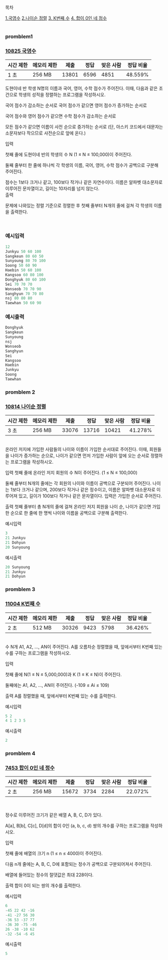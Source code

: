 목차

[1.국영수](#promblem-1)
[2.나이순 정렬](#promblem-2)
[3. K번째 수](#promblem-3)
[4. 합이 0인 네 정수](#promblem-4)
#

### promblem1

### [10825 국영수](https://www.acmicpc.net/problem/10825)


시간 제한 | 메모리 제한 |	제출 | 정답| 맞은 사람 | 정답 비율
------|------|------|------|------|------
1 초 | 256 MB | 13801 | 6596 | 4851 | 48.559%


도현이네 반 학생 N명의 이름과 국어, 영어, 수학 점수가 주어진다. 이때, 다음과 같은 조건으로 학생의 성적을 정렬하는 프로그램을 작성하시오.

국어 점수가 감소하는 순서로 국어 점수가 같으면 영어 점수가 증가하는 순서로

국어 점수와 영어 점수가 같으면 수학 점수가 감소하는 순서로

모든 점수가 같으면 이름이 사전 순으로 증가하는 순서로 (단, 아스키 코드에서 대문자는 소문자보다 작으므로 사전순으로 앞에 온다.)

입력

첫째 줄에 도현이네 반의 학생의 수 N (1 ≤ N ≤ 100,000)이 주어진다. 

둘째 줄부터 한 줄에 하나씩 각 학생의 이름, 국어, 영어, 수학 점수가 공백으로 구분해 주어진다. 

점수는 1보다 크거나 같고, 100보다 작거나 같은 자연수이다. 이름은 알파벳 대소문자로 이루어진 문자열이고, 길이는 10자리를 넘지 않는다.
<br>
출력

문제에 나와있는 정렬 기준으로 정렬한 후 첫째 줄부터 N개의 줄에 걸쳐 각 학생의 이름을 출력한다.


<br>
  <h3>예시입력</h3>

```Python
12
Junkyu 50 60 100
Sangkeun 80 60 50
Sunyoung 80 70 100
Soong 50 60 90
Haebin 50 60 100
Kangsoo 60 80 100
Donghyuk 80 60 100
Sei 70 70 70
Wonseob 70 70 90
Sanghyun 70 70 80
nsj 80 80 80
Taewhan 50 60 90
```
<h3>예시출력</h3>

```python
Donghyuk
Sangkeun
Sunyoung
nsj
Wonseob
Sanghyun
Sei
Kangsoo
Haebin
Junkyu
Soong
Taewhan
```
### promblem 2
### [10814 나이순 정렬](https://www.acmicpc.net/problem/10814)

시간 제한 | 메모리 제한 |	제출 | 정답| 맞은 사람 | 정답 비율
------|------|------|------|------|------
3 초 | 256 MB | 33076 | 13716 | 10421 | 41.278%
<br>
온라인 저지에 가입한 사람들의 나이와 이름이 가입한 순서대로 주어진다. 이때, 회원들을 나이가 증가하는 순으로, 나이가 같으면 먼저 가입한 사람이 앞에 오는 순서로 정렬하는 프로그램을 작성하시오.

입력
첫째 줄에 온라인 저지 회원의 수 N이 주어진다. (1 ≤ N ≤ 100,000)

둘째 줄부터 N개의 줄에는 각 회원의 나이와 이름이 공백으로 구분되어 주어진다. 나이는 1보다 크거나 같으며, 200보다 작거나 같은 정수이고, 이름은 알파벳 대소문자로 이루어져 있고, 길이가 100보다 작거나 같은 문자열이다. 입력은 가입한 순서로 주어진다.

출력
첫째 줄부터 총 N개의 줄에 걸쳐 온라인 저지 회원을 나이 순, 나이가 같으면 가입한 순으로 한 줄에 한 명씩 나이와 이름을 공백으로 구분해 출력한다.

예시입력
```Python
3
21 Junkyu
21 Dohyun
20 Sunyoung
```

예시출력
```Python
20 Sunyoung
21 Junkyu
21 Dohyun
```
### promblem 3
### [11004 K번째 수](https://www.acmicpc.net/problem/11004)

시간 제한 | 메모리 제한 |	제출 | 정답| 맞은 사람 | 정답 비율
------|------|------|------|------|------
2 초 | 512 MB | 30326| 9423 | 5798 | 36.426%|

<br>
수 N개 A1, A2, ..., AN이 주어진다. A를 오름차순 정렬했을 때, 앞에서부터 K번째 있는 수를 구하는 프로그램을 작성하시오.

입력

첫째 줄에 N(1 ≤ N ≤ 5,000,000)과 K (1 ≤ K ≤ N)이 주어진다.

둘째에는 A1, A2, ..., AN이 주어진다. (-109 ≤ Ai ≤ 109)

출력
A를 정렬했을 때, 앞에서부터 K번째 있는 수를 출력한다.

예시입력
```Python
5 2
4 1 2 3 5
```

예시출력
```Python
2
```
### promblem 4
### [7453 합이 0인 네 정수](https://www.acmicpc.net/problem/7453)

시간 제한 | 메모리 제한 |	제출 | 정답| 맞은 사람 | 정답 비율
------|------|------|------|------|------
2 초 | 256 MB | 15672 | 3734 | 2284 | 22.072%
<br>

정수로 이루어진 크기가 같은 배열 A, B, C, D가 있다.

A[a], B[b], C[c], D[d]의 합이 0인 (a, b, c, d) 쌍의 개수를 구하는 프로그램을 작성하시오.

입력

첫째 줄에 배열의 크기 n (1 ≤ n ≤ 4000)이 주어진다.

 다음 n개 줄에는 A, B, C, D에 포함되는 정수가 공백으로 구분되어져서 주어진다. 
 
 배열에 들어있는 정수의 절댓값은 최대 228이다.

출력
합이 0이 되는 쌍의 개수를 출력한다.

예시입력
```Python
6
-45 22 42 -16
-41 -27 56 30
-36 53 -37 77
-36 30 -75 -46
26 -38 -10 62
-32 -54 -6 45
```

예시출력
```Python
5
```